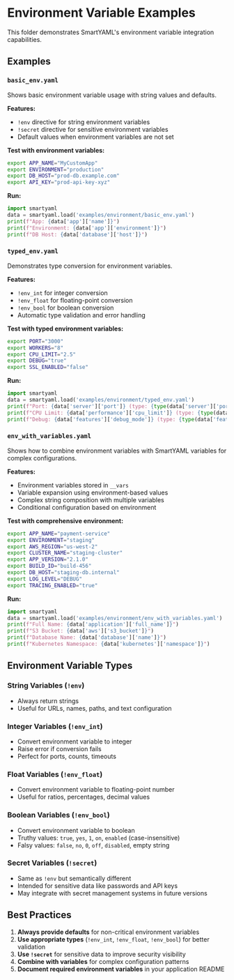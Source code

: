 # Environment Variable Examples

This folder demonstrates SmartYAML's environment variable integration capabilities.

## Examples

### `basic_env.yaml`
Shows basic environment variable usage with string values and defaults.

**Features:**
- `!env` directive for string environment variables
- `!secret` directive for sensitive environment variables
- Default values when environment variables are not set

**Test with environment variables:**
```bash
export APP_NAME="MyCustomApp"
export ENVIRONMENT="production"
export DB_HOST="prod-db.example.com"
export API_KEY="prod-api-key-xyz"
```

**Run:**
```python
import smartyaml
data = smartyaml.load('examples/environment/basic_env.yaml')
print(f"App: {data['app']['name']}")
print(f"Environment: {data['app']['environment']}")
print(f"DB Host: {data['database']['host']}")
```

### `typed_env.yaml`
Demonstrates type conversion for environment variables.

**Features:**
- `!env_int` for integer conversion
- `!env_float` for floating-point conversion
- `!env_bool` for boolean conversion
- Automatic type validation and error handling

**Test with typed environment variables:**
```bash
export PORT="3000"
export WORKERS="8"
export CPU_LIMIT="2.5"
export DEBUG="true"
export SSL_ENABLED="false"
```

**Run:**
```python
import smartyaml
data = smartyaml.load('examples/environment/typed_env.yaml')
print(f"Port: {data['server']['port']} (type: {type(data['server']['port'])})")
print(f"CPU Limit: {data['performance']['cpu_limit']} (type: {type(data['performance']['cpu_limit'])})")
print(f"Debug: {data['features']['debug_mode']} (type: {type(data['features']['debug_mode'])})")
```

### `env_with_variables.yaml`
Shows how to combine environment variables with SmartYAML variables for complex configurations.

**Features:**
- Environment variables stored in `__vars`
- Variable expansion using environment-based values
- Complex string composition with multiple variables
- Conditional configuration based on environment

**Test with comprehensive environment:**
```bash
export APP_NAME="payment-service"
export ENVIRONMENT="staging"
export AWS_REGION="us-west-2"
export CLUSTER_NAME="staging-cluster"
export APP_VERSION="2.1.0"
export BUILD_ID="build-456"
export DB_HOST="staging-db.internal"
export LOG_LEVEL="DEBUG"
export TRACING_ENABLED="true"
```

**Run:**
```python
import smartyaml
data = smartyaml.load('examples/environment/env_with_variables.yaml')
print(f"Full Name: {data['application']['full_name']}")
print(f"S3 Bucket: {data['aws']['s3_bucket']}")
print(f"Database Name: {data['database']['name']}")
print(f"Kubernetes Namespace: {data['kubernetes']['namespace']}")
```

## Environment Variable Types

### String Variables (`!env`)
- Always return strings
- Useful for URLs, names, paths, and text configuration

### Integer Variables (`!env_int`)
- Convert environment variable to integer
- Raise error if conversion fails
- Perfect for ports, counts, timeouts

### Float Variables (`!env_float`)
- Convert environment variable to floating-point number
- Useful for ratios, percentages, decimal values

### Boolean Variables (`!env_bool`)
- Convert environment variable to boolean
- Truthy values: `true`, `yes`, `1`, `on`, `enabled` (case-insensitive)
- Falsy values: `false`, `no`, `0`, `off`, `disabled`, empty string

### Secret Variables (`!secret`)
- Same as `!env` but semantically different
- Intended for sensitive data like passwords and API keys
- May integrate with secret management systems in future versions

## Best Practices

1. **Always provide defaults** for non-critical environment variables
2. **Use appropriate types** (`!env_int`, `!env_float`, `!env_bool`) for better validation
3. **Use `!secret`** for sensitive data to improve security visibility
4. **Combine with variables** for complex configuration patterns
5. **Document required environment variables** in your application README
